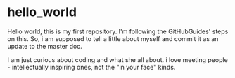 # hello_world
Hello world, this is my first repository. I'm following the GitHubGuides' steps on this. 
So, i am supposed to tell a little about myself and commit it as an update to the master doc.

I am just curious about coding and what she all about.
i love meeting people - intellectually inspiring ones, not the "in your face" kinds.
